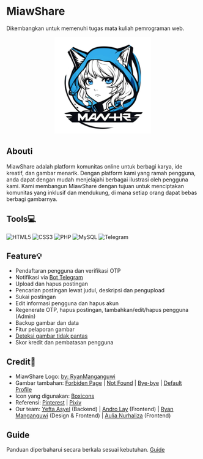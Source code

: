 # MiawShare

Dikembangkan untuk memenuhi tugas mata kuliah pemrograman web.

<div align="center" style="flex: 1;">
        <img src="assets/logo/logo.png" alt="gambar" width=50%/>
</div>

## Aboutℹ️

MiawShare adalah platform komunitas online untuk berbagi karya, ide kreatif, dan gambar menarik. Dengan platform kami yang ramah pengguna, anda dapat dengan mudah menjelajahi berbagai ilustrasi oleh pengguna kami. Kami membangun MiawShare dengan tujuan untuk menciptakan komunitas yang inklusif dan mendukung, di mana setiap orang dapat bebas berbagi gambarnya.

## Tools💻

![HTML5](https://img.shields.io/badge/html5-%23E34F26.svg?style=for-the-badge&logo=html5&logoColor=white)
![CSS3](https://img.shields.io/badge/css3-%231572B6.svg?style=for-the-badge&logo=css3&logoColor=white)
![PHP](https://img.shields.io/badge/php-%23777BB4.svg?style=for-the-badge&logo=php&logoColor=white)
![MySQL](https://img.shields.io/badge/mysql-4479A1.svg?style=for-the-badge&logo=mysql&logoColor=white)
![Telegram](https://img.shields.io/badge/Telegram-2CA5E0?style=for-the-badge&logo=telegram&logoColor=white)

## Feature💡

- Pendaftaran pengguna dan verifikasi OTP
- Notifikasi via [Bot Telegram](https://t.me/spamtestingbot)
- Upload dan hapus postingan
- Pencarian postingan lewat judul, deskripsi dan pengupload
- Sukai postingan
- Edit informasi pengguna dan hapus akun
- Regenerate OTP, hapus postingan, tambahkan/edit/hapus pengguna (Admin)
- Backup gambar dan data
- Fitur pelaporan gambar
- [Deteksi gambar tidak pantas](https://github.com/yeftakun/nsfw_flask)
- Skor kredit dan pembatasan pengguna

## Credit📜

- MiawShare Logo: [by: RyanManganguwi](https://www.instagram.com/enokki43at)
- Gambar tambahan: [Forbiden Page](https://tenor.com/j5llAKTW5xF.gif) | [Not Found](https://tenor.com/usTAOkJQpDE.gif) | [Bye-bye](https://tenor.com/uzAzw3pnkQ7.gif) | [Default Profile](http://opening.download/view.php?pic=https://i.pinimg.com/474x/94/cb/68/94cb68baea50bb98cdab65b74e731c1c.jpg)
- Icon yang digunakan: [Boxicons](https://boxicons.com/)
- Referensi: [Pinterest](https://www.pinterest.com/) | [Pixiv](https://www.pixiv.net/en/)
- Our team: [Yefta Asyel](https://github.com/yeftakun/) (Backend) | [Andro Lay](https://github.com/AndroLay/) (Frontend) | [Ryan Manganguwi](https://github.com/RyanManganguwi/) (Design & Frontend) | [Aulia Nurhaliza](https://github.com/AuliaNurhaliza/) (Frontend)

## Guide

Panduan diperbaharui secara berkala sesuai kebutuhan. [Guide](https://github.com/yeftakun/miawshare/blob/master/assets/guide.md)
